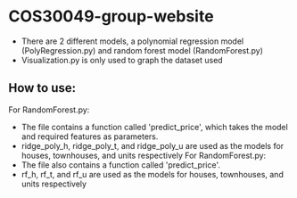 # COS30049-group-website

- There are 2 different models, a polynomial regression model (PolyRegression.py) and random forest model (RandomForest.py)
- Visualization.py is only used to graph the dataset used
## How to use:
For RandomForest.py:
- The file contains a function called 'predict_price', which takes the model and required features as parameters.
- ridge_poly_h, ridge_poly_t, and ridge_poly_u are used as the models for houses, townhouses, and units respectively
For RandomForest.py:
- The file also contains a function called 'predict_price'.
- rf_h, rf_t, and rf_u are used as the models for houses, townhouses, and units respectively 
